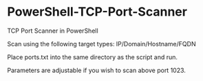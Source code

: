 # PowerShell-TCP-Port-Scanner

TCP Port Scanner in PowerShell

Scan using the following target types: IP/Domain/Hostname/FQDN

Place ports.txt into the same directory as the script and run.

Parameters are adjustable if you wish to scan above port 1023.
